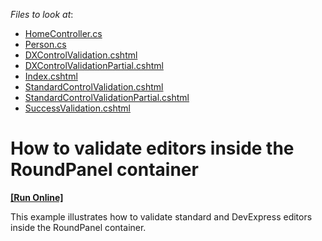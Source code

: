 <!-- default file list -->
*Files to look at*:

* [HomeController.cs](./CS/WebSite/Controllers/HomeController.cs)
* [Person.cs](./CS/WebSite/Models/Person.cs)
* [DXControlValidation.cshtml](./CS/WebSite/Views/Home/DXControlValidation.cshtml)
* [DXControlValidationPartial.cshtml](./CS/WebSite/Views/Home/DXControlValidationPartial.cshtml)
* [Index.cshtml](./CS/WebSite/Views/Home/Index.cshtml)
* [StandardControlValidation.cshtml](./CS/WebSite/Views/Home/StandardControlValidation.cshtml)
* [StandardControlValidationPartial.cshtml](./CS/WebSite/Views/Home/StandardControlValidationPartial.cshtml)
* [SuccessValidation.cshtml](./CS/WebSite/Views/Home/SuccessValidation.cshtml)
<!-- default file list end -->
# How to validate editors inside the RoundPanel container
<!-- run online -->
**[[Run Online]](https://codecentral.devexpress.com/e3460/)**
<!-- run online end -->


<p>This example illustrates how to validate standard and DevExpress editors inside the RoundPanel container.</p>

<br/>


